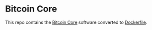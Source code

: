 # Bitcoin Core  
This repo contains the [Bitcoin Core](https://github.com/bitcoin/bitcoin) software converted to [Dockerfile](Dockerfile).
